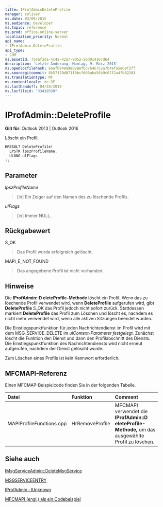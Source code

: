 ```yaml
---
title: IProfAdminDeleteProfile
manager: soliver
ms.date: 03/09/2015
ms.audience: Developer
ms.topic: reference
ms.prod: office-online-server
localization_priority: Normal
api_name:
- IProfAdmin.DeleteProfile
api_type:
- COM
ms.assetid: 730af2da-4c4a-42a7-9d52-56d914107d64
description: 'Letzte Änderung: Montag, 9. März 2015'
ms.openlocfilehash: 8aafb849a98028efb37646752a7b49fa5e6ef2ff
ms.sourcegitcommit: 8657170d071f9bcf680aba50b9c07f2a4fb82283
ms.translationtype: MT
ms.contentlocale: de-DE
ms.lasthandoff: 04/28/2019
ms.locfileid: "33419590"
---
```

# <a name="iprofadmindeleteprofile"></a>IProfAdmin::DeleteProfile

  
  
**Gilt für**: Outlook 2013 | Outlook 2016 
  
Löscht ein Profil.
  
```cpp
HRESULT DeleteProfile(
  LPSTR lpszProfileName,
  ULONG ulFlags
);
```

## <a name="parameters"></a>Parameter

 _lpszProfileName_
  
> [in] Ein Zeiger auf den Namen des zu löschende Profils.
    
 _ulFlags_
  
> [in] Immer NULL. 
    
## <a name="return-value"></a>Rückgabewert

S_OK 
  
> Das Profil wurde erfolgreich gelöscht.
    
MAPI_E_NOT_FOUND 
  
> Das angegebene Profil ist nicht vorhanden.
    
## <a name="remarks"></a>Hinweise

Die **IProfAdmin::D eleteProfile-Methode** löscht ein Profil. Wenn das zu löschende Profil verwendet wird, wenn **DeleteProfile** aufgerufen wird, gibt **DeleteProfile** S_OK das Profil jedoch nicht sofort zurück. Stattdessen markiert **DeleteProfile** das Profil zum Löschen und löscht es, nachdem es nicht mehr verwendet wird, wenn alle aktiven Sitzungen beendet wurden. 
  
Die Einstiegspunktfunktion für jeden Nachrichtendienst im Profil wird mit dem MSG_SERVICE_DELETE im _ulContext-Parameter festgelegt._ Zunächst löscht die Funktion den Dienst und dann den Profilabschnitt des Diensts. Die Einstiegspunktfunktion des Nachrichtendiensts wird nicht erneut aufgerufen, nachdem der Dienst gelöscht wurde. 
  
Zum Löschen eines Profils ist kein Kennwort erforderlich.
  
## <a name="mfcmapi-reference"></a>MFCMAPI-Referenz

Einen MFCMAP-Beispielcode finden Sie in der folgenden Tabelle.
  
|**Datei**|**Funktion**|**Comment**|
|:-----|:-----|:-----|
|MAPIProfileFunctions.cpp  <br/> |HrRemoveProfile  <br/> |MFCMAPI verwendet die **IProfAdmin::D eleteProfile-Methode,** um das ausgewählte Profil zu löschen.  <br/> |
   
## <a name="see-also"></a>Siehe auch



[IMsgServiceAdmin::DeleteMsgService](imsgserviceadmin-deletemsgservice.md)
  
[MSGSERVICEENTRY](msgserviceentry.md)
  
[IProfAdmin : IUnknown](iprofadminiunknown.md)


[MFCMAPI (engl.) als ein Codebeispiel](mfcmapi-as-a-code-sample.md)

